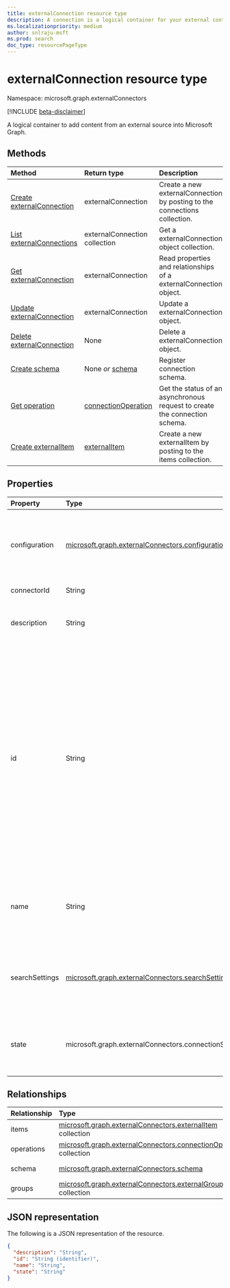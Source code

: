 ```yaml
---
title: externalConnection resource type
description: A connection is a logical container for your external content in Microsoft Graph
ms.localizationpriority: medium
author: snlraju-msft
ms.prod: search
doc_type: resourcePageType
---
```


# externalConnection resource type

Namespace: microsoft.graph.externalConnectors

[!INCLUDE [beta-disclaimer](../../includes/beta-disclaimer.md)]

A logical container to add content from an external source into Microsoft Graph.

## Methods

| Method                                                                              | Return type                                                      | Description                                                                |
| :---------------------------------------------------------------------------------- | :--------------------------------------------------------------- | :------------------------------------------------------------------------- |
| [Create externalConnection](../api/externalconnectors-external-post-connections.md) | externalConnection                                               | Create a new externalConnection by posting to the connections collection.  |
| [List externalConnections](../api/externalconnectors-externalconnection-list.md)    | externalConnection collection                                    | Get a externalConnection object collection.                                |
| [Get externalConnection](../api/externalconnectors-externalconnection-get.md)       | externalConnection                                               | Read properties and relationships of a externalConnection object.          |
| [Update externalConnection](../api/externalconnectors-externalconnection-update.md) | externalConnection                                               | Update a externalConnection object.                                        |
| [Delete externalConnection](../api/externalconnectors-externalconnection-delete.md) | None                                                             | Delete a externalConnection object.                                        |
| [Create schema](../api/externalconnectors-externalconnection-post-schema.md)        | None *or* [schema](externalconnectors-schema.md)                 | Register connection schema.                                                |
| [Get operation](../api/externalconnectors-connectionoperation-get.md)               | [connectionOperation](externalconnectors-connectionoperation.md) | Get the status of an asynchronous request to create the connection schema. |
| [Create externalItem](../api/externalconnectors-externalconnection-put-items.md)    | [externalItem](externalconnectors-externalitem.md)               | Create a new externalItem by posting to the items collection.              |

## Properties

| Property       | Type                                                                                                   | Description                                                                                                                                                                                                                                                                                                                                                                                                                                                                             |
| :------------- | :----------------------------------------------------------------------------------------------------- | :-------------------------------------------------------------------------------------------------------------------------------------------------------------------------------------------------------------------------------------------------------------------------------------------------------------------------------------------------------------------------------------------------------------------------------------------------------------------------------------- |
| configuration  | [microsoft.graph.externalConnectors.configuration](externalconnectors-configuration.md)                | Specifies additional application IDs that are allowed to manage the connection and to index content in the connection. Optional.                                                                                                                                                                                                                                                                                                                                                        |
| connectorId    | String                                                                                                 | The Teams App ID. Optional.                                                                                                                                                                                                                                                                                                                                                                                                                                                             |
| description    | String                                                                                                 | Description of the connection displayed in the Microsoft 365 admin center. Optional.                                                                                                                                                                                                                                                                                                                                                                                                    |
| id             | String                                                                                                 | Developer-provided unique ID of the connection within the Azure Active Directory tenant. Must be between 3 and 32 characters in length. Must only contain alphanumeric characters. Cannot begin with `Microsoft` or be one of the following values: `None`, `Directory`, `Exchange`, `ExchangeArchive`, `LinkedIn`, `Mailbox`, `OneDriveBusiness`, `SharePoint`, `Teams`, `Yammer`, `Connectors`, `TaskFabric`, `PowerBI`, `Assistant`, `TopicEngine`, `MSFT_All_Connectors`. Required. |
| name           | String                                                                                                 | The display name of the connection to be displayed in the Microsoft 365 admin center. Maximum length of 128 characters. Required.                                                                                                                                                                                                                                                                                                                                                       |
| searchSettings | [microsoft.graph.externalConnectors.searchSettings](../resources/externalconnectors-searchsettings.md) | The settings configuring the search experience for content in this connection, such as the display templates for search results.                                                                                                                                                                                                                                                                                                                                                        |
| state          | microsoft.graph.externalConnectors.connectionState                                                     | Indicates the current state of the connection. Possible values are `draft`, `ready`, `obsolete`, and `limitExceeded`. Required.                                                                                                                                                                                                                                                                                                                                                         |

## Relationships

| Relationship | Type                                                                                                           | Description          |
| :----------- | :------------------------------------------------------------------------------------------------------------- | :------------------- |
| items        | [microsoft.graph.externalConnectors.externalItem](externalconnectors-externalitem.md) collection               | Read-only. Nullable. |
| operations   | [microsoft.graph.externalConnectors.connectionOperation](externalconnectors-connectionoperation.md) collection | Read-only. Nullable. |
| schema       | [microsoft.graph.externalConnectors.schema](externalconnectors-schema.md)                                      | Read-only. Nullable. |
| groups       | [microsoft.graph.externalConnectors.externalGroup](externalconnectors-externalgroup.md) collection             | Read-only. Nullable. |

## JSON representation

The following is a JSON representation of the resource.

<!-- {
  "blockType": "resource",
  "optionalProperties": [

  ],
  "@odata.type": "microsoft.graph.externalConnectors.externalConnection",
  "keyProperty": "id"
}-->

```json
{
  "description": "String",
  "id": "String (identifier)",
  "name": "String",
  "state": "String"
}
```

<!-- uuid: 16cd6b66-4b1a-43a1-adaf-3a886856ed98
2019-02-04 14:57:30 UTC -->

<!-- {
  "type": "#page.annotation",
  "description": "connection resource",
  "keywords": "",
  "section": "documentation",
  "tocPath": ""
}-->
